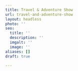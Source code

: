 ```yaml
---
title: Travel & Adventure Show
url: travel-and-adventure-show
layout: headless
photo: ''
seo:
  title: ''
  description: ''
  imgalt: ''
  image: ''
aliases: []
draft: true

---
```

<script type="text/javascript" src="https://form.jotform.com/jsform/200144740948151"></script>